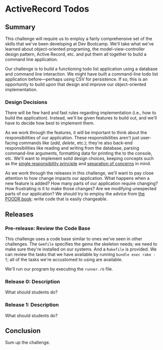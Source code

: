 # ActiveRecord Todos

## Summary
This challenge will require us to employ a fairly comprehensive set of the skills that we've been developing at Dev Bootcamp.  We'll take what we've learned about object-oriented programing, the model-view-controller design pattern, Active Record, etc. and put them all together to build a command line application.

Our challenge is to build a functioning todo list application using a database and command line interaction.  We might have built a command-line todo list application before—perhaps using CSV for persistence.  If so, this is an opportunity to build upon that design and improve our object-oriented implementation.


### Design Decisions
There will be few hard and fast rules regarding implementation (i.e., how to build the application).  Instead, we'll be given features to build out, and we'll have to decide how best to implement them.

As we work through the features, it will be important to think about the responsibilities of our application.  These responsibilities aren't just user-facing commands like (*add*, *delete*, etc.); they're also back-end responsibilities like reading and writing from the database, parsing command-line arguments, formatting data for printing the to the console, etc.  We'll want to implement solid design choices, keeping concepts such as the [single responsibility principle][Wikipedia SRP] and [separation of concerns][Wikipedia SOC] in mind.

As we work through the releases in this challenge, we'll want to pay close attention to how change impacts our application.  What happens when a new feature is added?  How many parts of our application require changing?  How frustrating is it to make those changes?  Are we modifying unexpected parts of our application?  We should try to employ the advice from [the POODR book][POODR]:  write code that is easily changeable.  


## Releases

### Pre-release: Review the Code Base
This challenge uses a code base similar to ones we've seen in other challenges.  The `Gemfile` specifies the gems the skeleton needs; we need to make sure they're installed on our systems.  And a `Rakefile` is provided.  We can review the tasks that we have available by running `bundle exec rake -T`; all of the tasks we're accustomed to using are available.

We'll run our program by executing the `runner.rb` file.


### Release 0: Description
What should students do?


### Release 1: Description
What should students do?


## Conclusion
Sum up the challenge.


[POODR]: http://www.poodr.com/
[Wikipedia SOC]: http://en.wikipedia.org/wiki/Separation_of_concerns
[Wikipedia SRP]: http://en.wikipedia.org/wiki/Single_responsibility_principle

